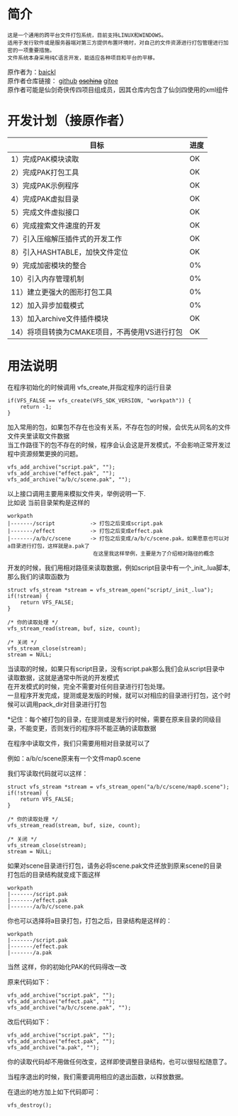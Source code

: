 # 简介
	这是一个通用的跨平台文件打包系统，目前支持LINUX和WINDOWS。  
    适用于发行软件或是服务器端对第三方提供布置环境时，对自己的文件资源进行打包管理进行加密的一项重要措施。  
    文件系统本身采用纯C语言开发，能适应各种项目和平台的平移。
  原作者为：[baickl](https://github.com/baickl)  
 原作者仓库链接：  [github](https://github.com/baickl/vfs)  [~~oschina~~](https://git.oschina.net/baickl/vfs)  [gitee](https://gitee.com/baickl/vfs)  
原作者可能是仙剑奇侠传四项目组成员，因其仓库内包含了仙剑四使用的xml组件

# 开发计划（接原作者）
|目标| 进度 |  
|---|----|
|1）完成PAK模块读取 | OK |
|2）完成PAK打包工具 | OK |
|3）完成PAK示例程序 | OK |
|4）完成PAK虚拟目录 | OK |
|5）完成文件虚拟接口 | OK |
|6）完成搜索文件速度的开发 | OK |
|7）引入压缩解压插件式的开发工作 | OK |
|8）引入HASHTABLE，加快文件定位 | OK |
|9）完成加密模块的整合 | 0% |
|10）引入内存管理机制 | 0% |
|11）建立更强大的图形打包工具 | 0% |
|12）加入异步加载模式 | 0% |
|13）加入archive文件插件模块	| OK |
|14）将项目转换为CMAKE项目，不再使用VS进行打包 | OK |

# 用法说明
  在程序初始化的时候调用 vfs_create,并指定程序的运行目录  

  
    if(VFS_FALSE == vfs_create(VFS_SDK_VERSION, "workpath")) {  
        return -1;  
    }
  
  加入常用的包，如果包不存在也没有关系，不存在包的时候，会优先从同名的文件文件夹里读取文件数据   
  当工作路径下的包不存在的时候，程序会认会这是开发模式，不会影响正常开发过程中资源频繁更换的问题。   
  
    vfs_add_archive("script.pak", "");  
    vfs_add_archive("effect.pak", "");  
    vfs_add_archive("a/b/c/scene.pak", "");  

  以上接口调用主要用来模拟文件夹，举例说明一下.  
  比如说 当前目录架构是这样的  
  
    workpath  
    |-------/script           -> 打包之后变成script.pak  
    |-------/effect           -> 打包之后变成effect.pak   
    |-------/a/b/c/scene      -> 打包之后变成/a/b/c/scene.pak，如果愿意也可以对a目录进行打包，这样就是a.pak了  
                               在这里我这样举例，主要是为了介绍相对路径的概念  

  开发的时候，我们用相对路径来读取数据，例如script目录中有一个_init_.lua脚本,那么我们的读取函数为  

    struct vfs_stream *stream = vfs_stream_open("script/_init_.lua");
	if(!stream) {
		return VFS_FALSE;
    }

    /* 你的读取处理 */  
	vfs_stream_read(stream, buf, size, count);
    
	/* 关闭 */  
    vfs_stream_close(stream);  
	stream = NULL;

  当读取的时候，如果只有script目录，没有script.pak那么我们会从script目录中读取数据，这就是通常中所说的开发模式  
  在开发模式的时候，完全不需要对任何目录进行打包处理。  
  一旦程序开发完成，提测或是发版的时候，就可以对相应的目录进行打包，这个时候可以调用pack_dir对目录进行打包  
  
  *记住：每个被打包的目录，在提测或是发行的时候，需要在原来目录的同级目录，不能变更，否则发行的程序将不能正确的读取数据  

  在程序中读取文件，我们只需要用相对目录就可以了  

  例如：a/b/c/scene原来有一个文件map0.scene  

  我们写读取代码就可以这样：
  
    struct vfs_stream *stream = vfs_stream_open("a/b/c/scene/map0.scene");
	if(!stream) {
		return VFS_FALSE;
    }
  
    /* 你的读取处理 */  
	vfs_stream_read(stream, buf, size, count);
  
	/* 关闭 */  
    vfs_stream_close(stream);  
	stream = NULL;
  
  如果对scene目录进行打包，请务必将scene.pak文件还放到原来scene的目录  
  打包后的目录结构就变成下面这样  
  
    workpath  
    |-------/script.pak  
    |-------/effect.pak  
    |-------/a/b/c/scene.pak  
  
  你也可以选择将a目录打包，打包之后，目录结构是这样的：  
    
    workpath  
    |-------/script.pak  
    |-------/effect.pak  
    |-------/a.pak  
  
  当然 这样，你的初始化PAK的代码得改一改  
   
  原来代码如下：  
  
    vfs_add_archive("script.pak", "");  
    vfs_add_archive("effect.pak", "");  
    vfs_add_archive("a/b/c/scene.pak", "");  
  
  改后代码如下：  
  
    vfs_add_archive("script.pak", "");  
    vfs_add_archive("effect.pak", "");  
    vfs_add_archive("a.pak", "");  
  
  你的读取代码却不用做任何改变，这样即使调整目录结构，也可以很轻松随意了。  
   
  当程序退出的时候，我们需要调用相应的退出函数，以释放数据。  
  
  在退出的地方加上如下代码即可：     
  
    vfs_destroy();  